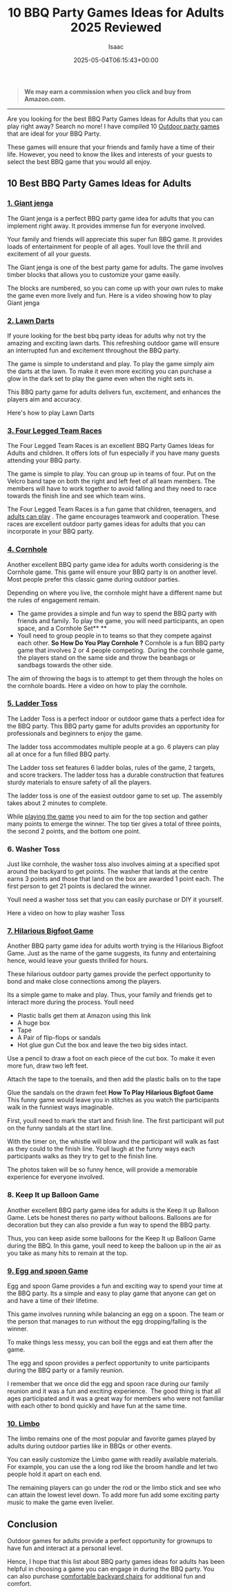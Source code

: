 ﻿---
author: Isaac
layout: post
title: 10 BBQ Party Games Ideas for Adults 2025 Reviewed
date: '2025-05-04T06:15:43+00:00'
categories:
- Backyard Games
- Guide
tags: []
slug: /bbq-party-games-ideas-for-adults/
lastmod: 2025-05-07T12:21:23+03:00
---
> **We may earn a commission when you click and buy from Amazon.com.**
>

---
Are you looking for the best BBQ Party Games Ideas for Adults that you can play right away? Search no more! I have compiled 10
[Outdoor party games](https://pestpolicy.com/best-mini-trampoline-adults/)
that are ideal for your BBQ Party.

These games will ensure that your friends and family have a time of their life. However, you need to know the likes and interests of your guests to select the best BBQ game that you would all enjoy.
## 10 Best BBQ Party Games Ideas for Adults
### [1. Giant jenga](https://www.amazon.com/dp/B07Y29PQ45/?tag=p-policy-20)
The Giant jenga is a perfect BBQ party game idea for adults that you can implement right away. It provides immense fun for everyone involved.

Your family and friends will appreciate this super fun BBQ game. It provides loads of entertainment for people of all ages. Youll love the thrill and excitement of all your guests.

The Giant jenga is one of the best party game for adults. The game involves timber blocks that allows you to customize your game easily.

The blocks are numbered, so you can come up with your own rules to make the game even more lively and fun. Here is a video showing how to play Giant jenga
### [2. Lawn Darts](https://www.amazon.com/dp/B07DXBFFQC/?tag=p-policy-20)
If youre looking for the best bbq party ideas for adults why not try the amazing and exciting lawn darts. This refreshing outdoor game will ensure an interrupted fun and excitement throughout the BBQ party.

The game is simple to understand and play. To play the game simply aim the darts at the lawn. To make it even more exciting you can purchase a glow in the dark set to play the game even when the night sets in.

This BBQ party game for adults delivers fun, excitement, and enhances the players aim and accuracy.

Here's how to play Lawn Darts
### [3. Four Legged Team Races](https://www.amazon.com/dp/B071D9P9MG/?tag=p-policy-20)
The Four Legged Team Races is an excellent BBQ Party Games Ideas for Adults and children. It offers lots of fun especially if you have many guests attending your BBQ party.

The game is simple to play. You can group up in teams of four. Put on the Velcro band tape on both the right and left feet of all team members. The members will have to work together to avoid falling and they need to race towards the finish line and see which team wins.

The Four Legged Team Races is a fun game that children, teenagers, and
[adults can play](https://pestpolicy.com/best-pc-games-for-couples/)
. The game encourages teamwork and cooperation. These races are excellent outdoor party games ideas for adults that you can incorporate in your BBQ party.
### [4. Cornhole](https://www.amazon.com/dp/B00HFAH9WU/?tag=p-policy-20)
Another excellent BBQ party game idea for adults worth considering is the Cornhole game. This game will ensure your BBQ party is on another level. Most people prefer this classic game during outdoor parties.

Depending on where you live, the cornhole might have a different name but the rules of engagement remain.
- The game provides a simple and fun way to spend the BBQ party with friends and family. To play the game, you will need participants, an open space, and a Cornhole Set** **
- Youll need to group people in to teams so that they compete against each other.
**So How Do You Play Cornhole ?**
Cornhole is a fun BBQ party game that involves 2 or 4 people competing.  During the cornhole game, the players stand on the same side and throw the beanbags or sandbags towards the other side.

The aim of throwing the bags is to attempt to get them through the holes on the cornhole boards. Here a video on how to play the cornhole.
### [5. Ladder Toss](https://www.amazon.com/dp/B07PDLXN3L/?tag=p-policy-20)
The Ladder Toss is a perfect indoor or outdoor game thats a perfect idea for the BBQ party. This BBQ party game for adults provides an opportunity for professionals and beginners to enjoy the game.

The ladder toss accommodates multiple people at a go. 6 players can play all at once for a fun filled BBQ party.

The Ladder toss set features 6 ladder bolas, rules of the game, 2 targets, and score trackers. The ladder toss has a durable construction that features sturdy materials to ensure safety of all the players.

The ladder toss is one of the easiest outdoor game to set up. The assembly takes about 2 minutes to complete.

While
[playing the game](https://pestpolicy.com/bird-friendly-backyard-ideas/)
you need to aim for the top section and gather many points to emerge the winner. The top tier gives a total of three points, the second 2 points, and the bottom one point.
### 6. Washer Toss
Just like cornhole, the washer toss also involves aiming at a specified spot around the backyard to get points. The washer that lands at the centre earns 3 points and those that land on the box are awarded 1 point each. The first person to get 21 points is declared the winner.

Youll need a washer toss set that you can easily purchase or DIY it yourself.

Here a video on how to play washer Toss
### [7. Hilarious Bigfoot Game](https://www.amazon.com/dp/B00PYLU3GG/?tag=p-policy-20)
Another BBQ party game idea for adults worth trying is the Hilarious Bigfoot Game. Just as the name of the game suggests, its funny and entertaining hence, would leave your guests thrilled for hours.

These hilarious outdoor party games provide the perfect opportunity to bond and make close connections among the players.

Its a simple game to make and play. Thus, your family and friends get to interact more during the process. Youll need
- Plastic balls get them at Amazon using this link
- A huge box
- Tape
- A Pair of flip-flops or sandals
- Hot glue gun
Cut the box and leave the two big sides intact.

Use a pencil to draw a foot on each piece of the cut box. To make it even more fun, draw two left feet.

Attach the tape to the toenails, and then add the plastic balls on to the tape

Glue the sandals on the drawn feet
**How To Play Hilarious Bigfoot Game**
This funny game would leave you in stitches as you watch the participants walk in the funniest ways imaginable.

First, youll need to mark the start and finish line. The first participant will put on the funny sandals at the start line.

With the timer on, the whistle will blow and the participant will walk as fast as they could to the finish line. Youll laugh at the funny ways each participants walks as they try to get to the finish line.

The photos taken will be so funny hence, will provide a memorable experience for everyone involved.
### 8. Keep It up Balloon Game
Another excellent BBQ party game idea for adults is the Keep It up Balloon Game. Lets be honest theres no party without balloons. Balloons are for decoration but they can also provide a fun way to spend the BBQ party.

Thus, you can keep aside some balloons for the Keep It up Balloon Game during the BBQ. In this game, youll need to keep the balloon up in the air as you take as many hits to remain at the top.
### [9. Egg and spoon Game](https://www.amazon.com/dp/B07FY32MQG/?tag=p-policy-20)
Egg and spoon Game provides a fun and exciting way to spend your time at the BBQ party. Its a simple and easy to play game that anyone can get on and have a time of their lifetime.

This game involves running while balancing an egg on a spoon. The team or the person that manages to run without the egg dropping/falling is the winner.

To make things less messy, you can boil the eggs and eat them after the game.

The egg and spoon provides a perfect opportunity to unite participants during the BBQ party or a family reunion.

I remember that we once did the egg and spoon race during our family reunion and it was a fun and exciting experience.  The good thing is that all ages participated and it was a great way for members who were not familiar with each other to bond quickly and have fun at the same time.
### [**10. Limbo**](https://www.amazon.com/dp/B07WRL1NTY/?tag=p-policy-20)
The limbo remains one of the most popular and favorite games played by adults during outdoor parties like in BBQs or other events.

You can easily customize the Limbo game with readily available materials. For example, you can use the a long rod like the broom handle and let two people hold it apart on each end.

The remaining players can go under the rod or the limbo stick and see who can attain the lowest level down. To add more fun add some exciting party music to make the game even livelier.
## Conclusion
Outdoor games for adults provide a perfect opportunity for grownups to have fun and interact at a personal level.

Hence, I hope that this list about BBQ party games ideas for adults has been helpful in choosing a game you can engage in during the BBQ party. You can also purchase
[comfortable backyard chairs](https://pestpolicy.com/best-soccer-mom-chair/)
for additional fun and comfort.
